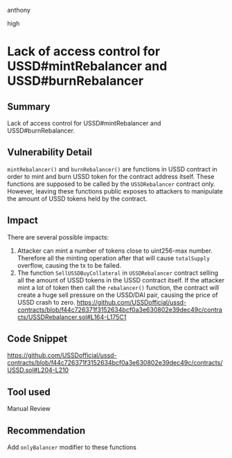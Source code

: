 anthony

high

# Lack of access control for USSD#mintRebalancer and USSD#burnRebalancer

## Summary
Lack of access control for USSD#mintRebalancer and USSD#burnRebalancer. 
## Vulnerability Detail

`mintRebalancer()` and `burnRebalancer()` are functions in USSD contract in order to mint and burn USSD token for the contract address itself. These functions are supposed to be called by the `USSDRebalancer` contract only. However, leaving these functions public exposes to attackers to manipulate the amount of USSD tokens held by the contract.

## Impact
There are several possible impacts:

1. Attacker can mint a number of tokens close to uint256-max number. Therefore all the minting operation after that will cause `totalSupply` overflow, causing the tx to be failed.
2. The function `SellUSSDBuyCollateral` in `USSDRebalancer` contract selling all the amount of USSD tokens in the USSD contract itself. If the attacker mint a lot of token then call the `rebalancer()` function, the contract will create a huge sell pressure on the USSD/DAI pair, causing the price of USSD crash to zero.
https://github.com/USSDofficial/ussd-contracts/blob/f44c726371f3152634bcf0a3e630802e39dec49c/contracts/USSDRebalancer.sol#L164-L175C1


## Code Snippet
https://github.com/USSDofficial/ussd-contracts/blob/f44c726371f3152634bcf0a3e630802e39dec49c/contracts/USSD.sol#L204-L210
## Tool used

Manual Review

## Recommendation
Add `onlyBalancer` modifier to these functions